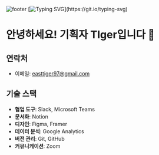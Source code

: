 ![footer](https://capsule-render.vercel.app/api?type=waving&height=137&color=timegradient)
[![Typing SVG](https://readme-typing-svg.demolab.com?font=Pacifico&size=77&duration=3700&pause=1000&color=FFFFFF&center=true&vCenter=true&random=false&width=1000&height=150&lines=Hello!;%EC%95%88%EB%85%95%ED%95%98%EC%84%B8%EC%9A%94!;Bonjour!;%E3%81%93%E3%82%93%E3%81%AB%E3%81%A1%E3%81%AF!;Guten+Tag!;%E6%82%A8%E5%A5%BD!;Hola!)](https://git.io/typing-svg)
# 안녕하세요! 기획자 TIger입니다 🐯

## 연락처
- 이메일: easttiger97@gmail.com

## 기술 스택
- **협업 도구**: Slack, Microsoft Teams
- **문서화**: Notion
- **디자인**: Figma, Framer
- **데이터 분석**: Google Analytics
- **버전 관리**: Git, GitHub
- **커뮤니케이션**: Zoom
